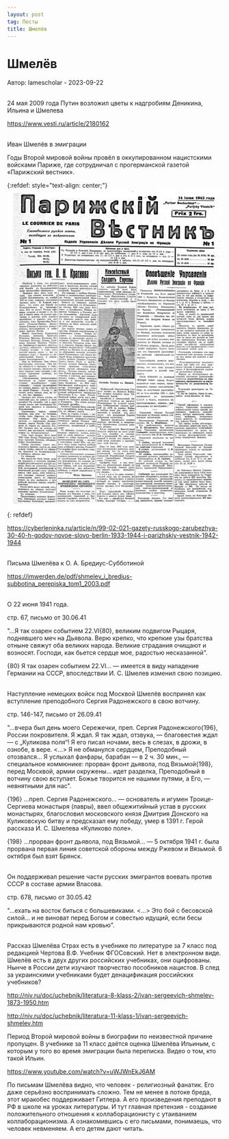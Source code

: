 ```yaml
---
layout: post
tag: Посты
title: Шмелёв
---
```


# Шмелёв

Автор: lamescholar - 2023-09-22
<br><br>

24 мая 2009 года Путин возложил цветы к надгробиям Деникина, Ильина и Шмелева

<https://www.vesti.ru/article/2180162>
<br><br>

Иван Шмелёв в эмиграции

Годы Второй мировой войны провёл в оккупированном нацистскими войсками Париже, где сотрудничал с прогерманской газетой «Парижский вестник».

{:refdef: style="text-align: center;"}
[![Вестник](/images/le-courrier-de-paris.jpg)](https://vtoraya-literatura.com/razdel_2099_str_1.html)
{: refdef}

<https://cyberleninka.ru/article/n/99-02-021-gazety-russkogo-zarubezhya-30-40-h-godov-novoe-slovo-berlin-1933-1944-i-parizhskiy-vestnik-1942-1944>
<br><br>

Письма Шмелёва к О. А. Бредиус-Субботиной

<https://imwerden.de/pdf/shmelev_i_bredius-subbotina_perepiska_tom1_2003.pdf>
<br><br>

О 22 июня 1941 года.

стр. 67, письмо от 30.06.41

"...Я так озарен событием 22.VI{80}, великим подвигом Рыцаря, поднявшего меч на Дьявола. Верю крепко, что крепкие узы братства отныне свяжут оба великих народа. Великие страдания очищают и возносят. Господи, как бьется сердце мое, радостью несказанной".

{80} Я так озарен событием 22.VI... — имеется в виду нападение Германии на СССР, впоследствии И. С. Шмелев изменил свою позицию.
<br><br>

Наступление немецких войск под Москвой Шмелёв воспринял как вступление преподобного Сергия Радонежского в свою вотчину.

стр. 146-147, письмо от 26.09.41

"…вчера был день моего Сережечки, преп. Сергия Радонежского{196}, России покровителя. Я ждал. Я так ждал, отзвука, — благовестия ждал — с „Куликова поля“! Я его писал ночами, весь в слезах, в дрожи, в ознобе, в вере. <…> Я не обманулся сердцем, Преподобный отозвался... Я услыхал фанфары, барабан — в 2 ч. 30 мин., — специальное коммюнике: прорван фронт дьявола, под Вязьмой{198}, перед Москвой, армии окружены... идет разделка, Преподобный в вотчину свою вступает. Божье творится не нашими путями, а Его, — невнятными для нас".

{196} ...преп. Сергия Радонежского... — основатель и игумен Троице-Сергиева монастыря (лавры), ввел общежитийный устав в русских монастырях, благословил московского князя Дмитрия Донского на Куликовскую битву и предсказал ему победу, умер в 1391 г. Герой рассказа И. С. Шмелева «Куликово поле».

{198} ...прорван фронт дьявола, под Вязьмой... — 5 октября 1941 г. была прорвана первая линия советской обороны между Ржевом и Вязьмой. 6 октября был взят Брянск.
<br><br>

Он поддерживал решение части русских эмигрантов воевать против СССР в составе армии Власова.

стр. 678, письмо от 30.05.42

"…ехать на восток биться с большевиками. <…> Это бой с бесовской силой… и не виноват перед Богом и совестью идущий, если бесы прикрываются родной нам кровью".
<br><br>

Рассказ Шмелёва Страх есть в учебнике по литературе за 7 класс под редакцией Чертова В.Ф. Учебник ФГОСовский. Нет в электронном виде. Шмелёв есть в двух других российских учебниках, они оцифрованы. Нынче в России дети изучают творчество пособников нацистов. В след за украинскими учебниками будет денацификация российских учебников?

<http://niv.ru/doc/uchebnik/literatura-8-klass-2/ivan-sergeevich-shmelev-1873-1950.htm>

<http://niv.ru/doc/uchebnik/literatura-11-klass-1/ivan-sergeevich-shmelev.htm>

Период Второй мировой войны в биографии по неизвестной причине пропущен. В учебнике за 11 класс даётся оценка Шмелёва Ильиным, с которым у того во время эмиграции была переписка. Видео о том, кто такой Ильин.

<https://www.youtube.com/watch?v=uWJWnEkJ6AM>

По письмам Шмелёва видно, что человек - религиозный фанатик. Его даже серьёзно воспринимать сложно. Тем не менее в потоке бреда, этот мракобес поддерживает Гитлера. А его произведения преподают в РФ в школе на уроках литературы. И тут главная претензия - создание положительного отношения к коллаборационисту с утаиванием коллаборационизма. А ознакомившись с его письмами, понимаешь, что человек невменяем. А его детям дают читать.